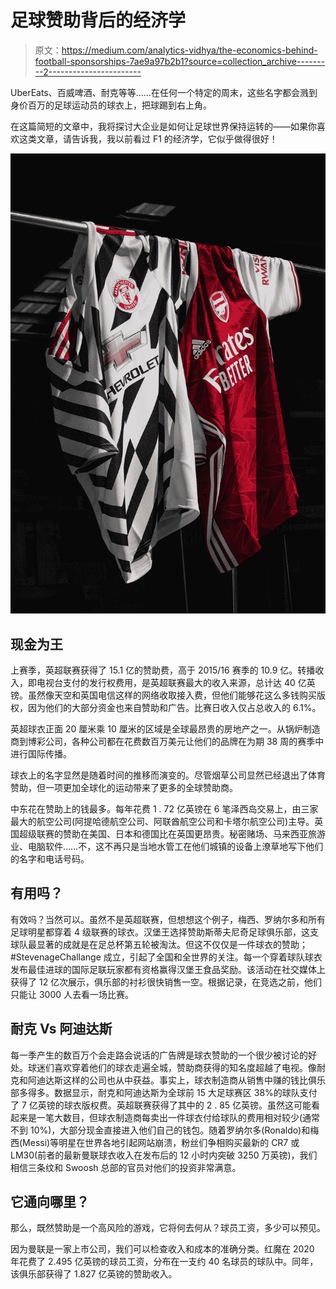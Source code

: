 # 足球赞助背后的经济学

> 原文：<https://medium.com/analytics-vidhya/the-economics-behind-football-sponsorships-7ae9a97b2b1?source=collection_archive---------2----------------------->

UberEats、百威啤酒、耐克等等……在任何一个特定的周末，这些名字都会溅到身价百万的足球运动员的球衣上，把球踢到右上角。

在这篇简短的文章中，我将探讨大企业是如何让足球世界保持运转的——如果你喜欢这类文章，请告诉我，我以前看过 F1 的经济学，它似乎做得很好！

![](img/15c6c42171a0ae1347c1e04244e3af3d.png)

## 现金为王

上赛季，英超联赛获得了 15.1 亿的赞助费，高于 2015/16 赛季的 10.9 亿。转播收入，即电视台支付的发行权费用，是英超联赛最大的收入来源，总计达 40 亿英镑。虽然像天空和英国电信这样的网络收取接入费，但他们能够花这么多钱购买版权，因为他们的大部分资金也来自赞助和广告。比赛日收入仅占总收入的 6.1%。

英超球衣正面 20 厘米乘 10 厘米的区域是全球最昂贵的房地产之一。从锅炉制造商到博彩公司，各种公司都在花费数百万美元让他们的品牌在为期 38 周的赛季中进行国际传播。

球衣上的名字显然是随着时间的推移而演变的。尽管烟草公司显然已经退出了体育赞助，但一项更加全球化的运动带来了更多的全球赞助商。

中东花在赞助上的钱最多。每年花费 1 . 72 亿英镑在 6 笔泽西岛交易上，由三家最大的航空公司(阿提哈德航空公司、阿联酋航空公司和卡塔尔航空公司)主导。英国超级联赛的赞助在美国、日本和德国比在英国更昂贵。秘密赌场、马来西亚旅游业、电脑软件……不，这不再只是当地水管工在他们城镇的设备上潦草地写下他们的名字和电话号码。

## 有用吗？

有效吗？当然可以。虽然不是英超联赛，但想想这个例子，梅西、罗纳尔多和所有足球明星都穿着 4 级联赛的球衣。汉堡王选择赞助斯蒂夫尼奇足球俱乐部，这支球队最显著的成就是在足总杯第五轮被淘汰。但这不仅仅是一件球衣的赞助；#StevenageChallange 成立，引起了全国和全世界的关注。每一个穿着球队球衣发布最佳进球的国际足联玩家都有资格赢得汉堡王食品奖励。该活动在社交媒体上获得了 12 亿次展示，俱乐部的衬衫很快销售一空。根据记录，在竞选之前，他们只能让 3000 人去看一场比赛。

## 耐克 Vs 阿迪达斯

每一季产生的数百万个会走路会说话的广告牌是球衣赞助的一个很少被讨论的好处。球迷们喜欢穿着他们的球衣走遍全城，赞助商获得的知名度超越了电视。像耐克和阿迪达斯这样的公司也从中获益。事实上，球衣制造商从销售中赚的钱比俱乐部多得多。数据显示，耐克和阿迪达斯为全球前 15 大足球赛区 38%的球队支付了 7 亿英镑的球衣版权费。英超联赛获得了其中的 2 . 85 亿英镑。虽然这可能看起来是一笔大数目，但球衣制造商每卖出一件球衣付给球队的费用相对较少(通常不到 10%)，大部分现金直接进入他们自己的钱包。随着罗纳尔多(Ronaldo)和梅西(Messi)等明星在世界各地引起网站崩溃，粉丝们争相购买最新的 CR7 或 LM30(前者的最新曼联球衣收入在发布后的 12 小时内突破 3250 万英镑)，我们相信三条纹和 Swoosh 总部的官员对他们的投资非常满意。

## 它通向哪里？

那么，既然赞助是一个高风险的游戏，它将何去何从？球员工资，多少可以预见。

因为曼联是一家上市公司，我们可以检查收入和成本的准确分类。红魔在 2020 年花费了 2.495 亿英镑的球员工资，分布在一支约 40 名球员的球队中。同年，该俱乐部获得了 1.827 亿英镑的赞助收入。